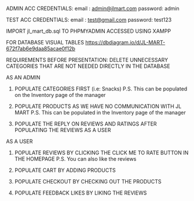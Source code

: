 ADMIN ACC CREDENTIALS:
email : admin@jlmart.com
password: admin

TEST ACC CREDENTIALS:
email : test@gmail.com
password: test123

IMPORT jl_mart_db.sql TO PHPMYADMIN ACCESSED USING XAMPP

FOR DATABASE VISUAL TABLES https://dbdiagram.io/d/JL-MART-672f7ab6e9daa85acae0f12b

REQUIREMENTS BEFORE PRESENTATION:
DELETE UNNECESSARY CATEGORIES THAT ARE NOT NEEDED DIRECTLY IN THE DATABASE

AS AN ADMIN

1. POPULATE CATEGORIES FIRST (i.e: Snacks) P.S. This can be populated on the Inventory page of the manager

2. POPULATE PRODUCTS AS WE HAVE NO COMMUNICATION WITH JL MART P.S. This can be populated in the Inventory page of the manager

3. POPULATE THE REPLY ON REVIEWS AND RATINGS AFTER POPULATING THE REVIEWS AS A USER

AS A USER

1. POPULATE REVIEWS BY CLICKING THE CLICK ME TO RATE BUTTON IN THE HOMEPAGE P.S. You can also like the reviews

2. POPULATE CART BY ADDING PRODUCTS

3. POPULATE CHECKOUT BY CHECKING OUT THE PRODUCTS

4. POPULATE FEEDBACK LIKES BY LIKING THE REVIEWS

